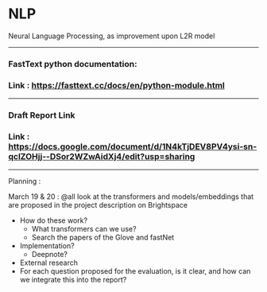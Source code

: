 # NLP
Neural Language Processing, as improvement upon L2R model 

-------------------------
### FastText python documentation:
### Link : https://fasttext.cc/docs/en/python-module.html
-------------------------

### Draft Report Link
### Link : https://docs.google.com/document/d/1N4kTjDEV8PV4ysi-sn-qclZOHjj--DSor2WZwAidXj4/edit?usp=sharing
-------------------------

Planning :

March 19 & 20 : @all look at the transformers and models/embeddings that are proposed in the project description on Brightspace

- How do these work?
  - What transformers can we use?
  - Search the papers of the Glove and fastNet
- Implementation?
  - Deepnote?
- External research 
- For each question proposed for the evaluation, is it clear, and how can we integrate this into the report?
